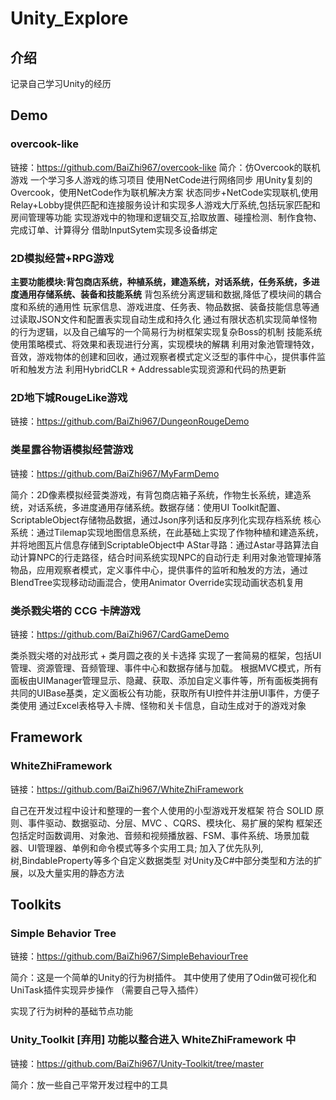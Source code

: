 # Unity_Explore

## 介绍
记录自己学习Unity的经历

## Demo
### overcook-like

链接：https://github.com/BaiZhi967/overcook-like
简介：仿Overcook的联机游戏 一个学习多人游戏的练习项目 使用NetCode进行网络同步
用Unity复刻的Overcook，使用NetCode作为联机解决方案
状态同步+NetCode实现联机,使用Relay+Lobby提供匹配和连接服务设计和实现多人游戏大厅系统,包括玩家匹配和房间管理等功能
实现游戏中的物理和逻辑交互,拾取放置、碰撞检测、制作食物、完成订单、计算得分
借助InputSytem实现多设备绑定

### 2D模拟经营+RPG游戏 

**主要功能模块:背包商店系统，种植系统，建造系统，对话系统，任务系统，多进度通用存储系统、装备和技能系统** 
背包系统分离逻辑和数据,降低了模块间的耦合度和系统的通用性 
玩家信息、游戏进度、任务表、物品数据、装备技能信息等通过读取JSON文件和配置表实现自动生成和持久化 
通过有限状态机实现简单怪物的行为逻辑，以及自己编写的一个简易行为树框架实现复杂Boss的机制 
技能系统使用策略模式、将效果和表现进行分离，实现模块的解耦 
利用对象池管理特效，音效，游戏物体的创建和回收，通过观察者模式定义泛型的事件中心，提供事件监听和触发方法 
利用HybridCLR + Addressable实现资源和代码的热更新 

### 2D地下城RougeLike游戏

链接：https://github.com/BaiZhi967/DungeonRougeDemo

### 类星露谷物语模拟经营游戏

链接：https://github.com/BaiZhi967/MyFarmDemo

简介：2D像素模拟经营类游戏，有背包商店箱子系统，作物生长系统，建造系统，对话系统，多进度通用存储系统。数据存储：使用UI Toolkit配置、ScriptableObject存储物品数据，通过Json序列话和反序列化实现存档系统
核心系统：通过Tilemap实现地图信息系统，在此基础上实现了作物种植和建造系统，并将地图瓦片信息存储到ScriptableObject中
AStar寻路：通过Astar寻路算法自动计算NPC的行走路径，结合时间系统实现NPC的自动行走
利用对象池管理掉落物品，应用观察者模式，定义事件中心，提供事件的监听和触发的方法，通过BlendTree实现移动动画混合，使用Animator Override实现动画状态机复用

### 类杀戮尖塔的 CCG 卡牌游戏

链接：https://github.com/BaiZhi967/CardGameDemo

类杀戮尖塔的对战形式 + 类月圆之夜的关卡选择
实现了一套简易的框架，包括UI管理、资源管理、音频管理、事件中心和数据存储与加载。
根据MVC模式，所有面板由UIManager管理显示、隐藏、获取、添加自定义事件等，所有面板类拥有共同的UIBase基类，定义面板公有功能，获取所有UI控件并注册UI事件，方便子类使用
通过Excel表格导入卡牌、怪物和关卡信息，自动生成对于的游戏对象


## Framework

### WhiteZhiFramework

链接：https://github.com/BaiZhi967/WhiteZhiFramework

自己在开发过程中设计和整理的一套个人使用的小型游戏开发框架
符合 SOLID 原则、事件驱动、数据驱动、分层、MVC 、CQRS、模块化、易扩展的架构
框架还包括定时函数调用、对象池、音频和视频播放器、FSM、事件系统、场景加载器、UI管理器、单例和命令模式等多个实用工具;
加入了优先队列,树,BindableProperty等多个自定义数据类型
对Unity及C#中部分类型和方法的扩展，以及大量实用的静态方法


## Toolkits

### Simple Behavior Tree

链接：https://github.com/BaiZhi967/SimpleBehaviourTree

简介：这是一个简单的Unity的行为树插件。 其中使用了使用了Odin做可视化和UniTask插件实现异步操作 （需要自己导入插件）

实现了行为树种的基础节点功能

### Unity_Toolkit [弃用] 功能以整合进入 WhiteZhiFramework 中

链接：https://github.com/BaiZhi967/Unity-Toolkit/tree/master

简介：放一些自己平常开发过程中的工具